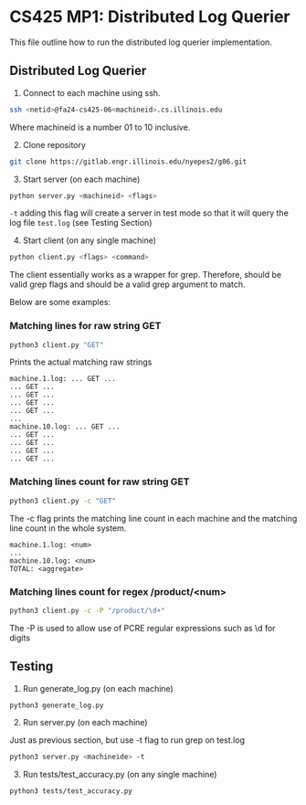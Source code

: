 # CS425 MP1: Distributed Log Querier

This file outline how to run the distributed log querier implementation.

## Distributed Log Querier

1. Connect to each machine using ssh.

```bash
ssh <netid>@fa24-cs425-06<machineid>.cs.illinois.edu
```

Where machineid is a number 01 to 10 inclusive.

2. Clone repository 

```bash
git clone https://gitlab.engr.illinois.edu/nyepes2/g06.git
```

3. Start server (on each machine)

```bash
python server.py <machineid> <flags>
```
`-t` adding this flag will create a server in test mode so that it will query the log file `test.log` (see Testing Section)

4. Start client (on any single machine)

```bash
python client.py <flags> <command>
```

The client essentially works as a wrapper for grep. Therefore, <flags> should be valid grep flags and <command> should be a valid grep argument to match.

Below are some examples:

### Matching lines for raw string GET
```bash
python3 client.py "GET"
```

Prints the actual matching raw strings

```
machine.1.log: ... GET ...
... GET ...
... GET ...
... GET ...
... GET ...
...
machine.10.log: ... GET ...
... GET ...
... GET ...
... GET ...
... GET ...
```

### Matching lines count for raw string GET
```bash
python3 client.py -c "GET"
```

The -c flag prints the matching line count in each machine and the matching line count in the whole system.

```
machine.1.log: <num>
...
machine.10.log: <num>
TOTAL: <aggregate>
```

### Matching lines count for regex /product/\<num\>
```bash
python3 client.py -c -P "/product/\d+"
```

The -P is used to allow use of PCRE regular expressions such as \d for digits

## Testing

1. Run generate_log.py (on each machine)

```bash
python3 generate_log.py
```

2. Run server.py (on each machine)

Just as previous section, but use -t flag to run grep on test.log

```bash
python3 server.py <machineide> -t
```

3. Run tests/test_accuracy.py (on any single machine)

```bash
python3 tests/test_accuracy.py
```

